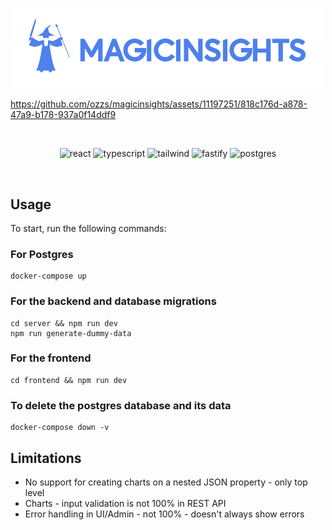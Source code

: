<p align="center">
  <img src="https://github.com/ozzs/magicinsights/blob/main/frontend/public/logo-blue.png" width="500">
</p>

https://github.com/ozzs/magicinsights/assets/11197251/818c176d-a878-47a9-b178-937a0f14ddf9

<br />

<p align="center">
  <img alt="react" src="https://img.shields.io/badge/react-%2320232a.svg?style=for-the-badge&logo=react&logoColor=%2361DAFB" />
  <img alt="typescript" src="https://img.shields.io/badge/typescript-%23007ACC.svg?style=for-the-badge&logo=typescript&logoColor=white" />
  <img alt="tailwind" src="https://img.shields.io/badge/tailwindcss-%2338B2AC.svg?style=for-the-badge&logo=tailwind-css&logoColor=white" />
  <img alt="fastify" src="https://img.shields.io/badge/fastify-%23000000.svg?style=for-the-badge&logo=fastify&logoColor=white" />
  <img alt="postgres" src="https://img.shields.io/badge/postgres-%23316192.svg?style=for-the-badge&logo=postgresql&logoColor=white" />
</p>
<br />

## Usage

To start, run the following commands:

### For Postgres

```
docker-compose up
```

### For the backend and database migrations

```
cd server && npm run dev
npm run generate-dummy-data
```

### For the frontend

```
cd frontend && npm run dev
```

### To delete the postgres database and its data

```
docker-compose down -v
```

## Limitations

- No support for creating charts on a nested JSON property - only top level
- Charts - input validation is not 100% in REST API
- Error handling in UI/Admin - not 100% - doesn't always show errors
